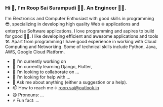 ### Hi 👋, I'm <span color="green">Roop Sai Surampudi</span> :man_technologist:. An Engineer :man_student:.

I'm Electronics and Computer Enthusiast with good skills in programming :sunglasses:, specializing in developing high quality Web :snowflake: applications and enterprise Software applications. I love programming and aspires to build for good :running_man:. I like developing efficient and awesome applications and tools ⚒️. 
Apart from programming I have good experience in working with Cloud Computing and Networking. 
Some of technical skills include Python, Java, AWS, Google Cloud Platform.



- 🔭 I’m currently working on 
- 🌱 I’m currently learning Django, Flutter, 
- 👯 I’m looking to collaborate on ...
- 🤔 I’m looking for help with ...
- 💬 Ask me about anything (either a suggestion or a help).
- 📫 How to reach me-> [roop.sai@outlook.in](mailto:roop.sai@outlook.in)
- 😄 Pronouns: ...
- ⚡ Fun fact: ...

